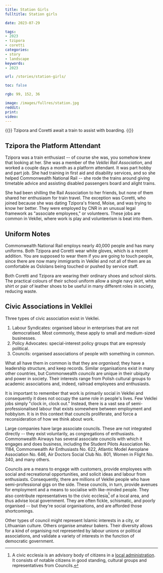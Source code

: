 ```yaml
---
title: Station Girls
fulltitle: Station girls

date: 2023-07-29

tags:
- 2023
- tzipora
- coretti
categories:
- story
- landscape
keywords:
- 2023

url: /stories/station-girls/

toc: false

rgb: 99, 152, 36

image: /images/fullres/station.jpg
reddit:
print:
video:
---
```

{{<hint caption>}}
Tzipora and Coretti await a train to assist with boarding.
{{</hint>}}

## Tzipora the Platform Attendant

Tzipora was a train enthusiast -- of course she was, you somehow knew that looking at her. She was a member of the *Vekllei Rail Association*, and worked a couple days a month as a platform attendant. It was part hobby and part job. She had training in first aid and disability services, and so she helped Commonwealth National Rail -- she rode the trains around giving timetable advice and assisting disabled passengers board and alight trains.

She had been shilling the Rail Association to her friends, but none of them shared her enthusiasm for train travel. The exception was Coretti, who joined because she was dating Tzipora's friend, Moise, and was trying to know her better. They were employed by CNR in an unusual legal framework as "associate employees," or volunteers. These jobs are common in Vekllei, where work is play and volunteerism is beat into them.

## Uniform Notes

Commonwealth National Rail employs nearly 40,000 people and has many uniforms. Both Tzipora and Coretti wear white gloves, which is a recent addition. You are supposed to wear them if you are going to touch people, since there are now many immigrants in Vekllei and not all of them are as comfortable as Oslolans being touched or pushed by service staff.

Both Coretti and Tzipora are wearing their ordinary shoes and school skirts. The practical colours of their school uniform allow a single navy skirt, white shirt or pair of leather shoes to be useful in many different roles in society, reducing waste.

## Civic Associations in Vekllei

Three types of civic association exist in Vekllei.

1. Labour Syndicates: organised labour in enterprises that are not democratised. Most commonly, these apply to small and medium-sized businesses.
2. Policy Advocates: special-interest policy groups that are expressly political.
3. Councils: organised associations of people with something in common.

What all have them in common is that they are *organised*; they have a leadership structure, and keep records. Similar organisations exist in many other countries, but Commonwealth *councils* are unique in their ubiquity and power in society. Their interests range from Polish cultural groups to academic associations and, indeed, railroad employees and enthusiasts.

It is important to remember that work is primarily social in Vekllei and consequently it does not occupy the same role in people's lives. Few Vekllei jobs simply "clock in, clock out." Instead, there is a vast sea of semi-professionalised labour that exists somewhere between employment and hobbyism. It is in this context that councils proliferate, and force a reconsideration of how we think about work.

Large companies have large associate councils. These are not integrated directly -- they exist voluntarily, as congregations of enthusiasts. Commonwealth Airways has several associate councils with which it engages and does business, including the Student Pilots Association No. 1184, Commonwealth Air Enthusiasts No. 622, Atlantic Model Aeroplane Association No. 646, Air Doctors Social Club No. 801, Women in Flight No. 340, and many others.

Councils are a means to engage with customers, provide employees with social and recreational opportunities, and solicit ideas and labour from enthusiasts. Consequently, there are millions of Vekllei people who have semi-professional gigs on the side. These councils, in turn, provide avenues for employment and a means to socialise with like-minded people. They also contribute representatives to the civic ecclesia[^civic] of a local area, and thus advise local government. They are often fickle, schismatic, and poorly organised -- but they're social organisations, and are afforded those shortcomings.

Other types of council might represent Islamic interests in a city, or Lithuanian culture. Others organise amateur bakers. Their diversity allows for a kind of organising not represented by labour unions or political associations, and validate a variety of interests in the function of democratic government.

[^civic]: A civic ecclesia is an advisory body of citizens in a [local administration](/polis/). It consists of notable citizens in good standing, cultural groups and representatives from Councils.

